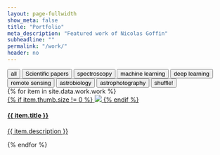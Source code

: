 ```yaml
---
layout: page-fullwidth
show_meta: false
title: "Portfolio"
meta_description: "Featured work of Nicolas Goffin"
subheadline: ""
permalink: "/work/"
header: no
---
```


<!-- use isotope.js to create and organize content here -->
<div id="filters" class="button-group filter-button-group t30">
  <button class="active all" data-filter="*">all</button>
  <button data-filter=".My Scientific Papers">Scientific papers</button>
  <button data-filter=".Spectroscopy">spectroscopy</button>
  <button data-filter=".Machine Learning">machine learning</button>
  <button data-filter=".Deep Learning">deep learning</button>
  <button data-filter=".Remote sensing">remote sensing</button>  
  <button data-filter=".Astrobiology">astrobiology</button>
  <button data-filter=".Astrophotography">astrophotography</button>
  <button class="shuffle">shuffle!</button>
</div>

<!-- this pulls in projects from _data/work.json -->
<div id="target" class="grid t30">
  <div class="gutter-sizer"></div>
  <div class="grid-sizer"></div>
  {% for item in site.data.work.work %}
    <div class="grid-item {{ item.size }} {% for tag in item.tags %}{{tag}} {% endfor %}">
      <a href="{{ site.url }}{{ site.baseurl }}/work/{{item.title | slugify}}.html">
        {% if item.thumb.size != 0  %}      
          <img class="item-img" src="{{ site.url }}{{ site.baseurl }}/images/{{item.thumb}}">
        {% endif %}
        <div class="item-meta">
          <h4 class="item-title">{{ item.title }}</h4>
          <p class="item-description">{{ item.description }}</p>
        </div>
      </a>
    </div>  
  {% endfor %}
</div>
